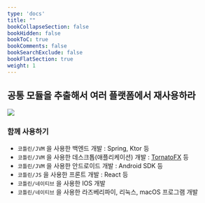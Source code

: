 ```yaml
---
type: 'docs'
title: ""
bookCollapseSection: false
bookHidden: false
bookToC: true
bookComments: false
bookSearchExclude: false
bookFlatSection: true
weight: 1
---
```


## 공통 모듈을 추출해서 여러 플랫폼에서 재사용하라

![](/images/아이템%2025.%20공통%20모듈을%20추출해서%20여러%20플랫폼에서%20재사용하라_24.png)

### 함께 사용하기

- `코틀린/JVM` 을 사용한 백엔드 개발 : Spring, Ktor 등
- `코틀린/JVM` 을 사용한 데스크톱(애플리케이션) 개발 : [TornatoFX](https://tornadofx.io/) 등
- `코틀린/JVM` 을 사용한 안드로이드 개발 : Android SDK 등
- `코틀린/JS` 을 사용한 프론트 개발 : React 등
- `코틀린/네이티브` 을 사용한 IOS 개발
- `코틀린/네이티브` 을 사용한 라즈베리파이, 리눅스, macOS 프로그램 개발